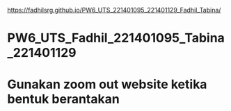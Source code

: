 https://fadhilsrg.github.io/PW6_UTS_221401095_221401129_Fadhil_Tabina/
# PW6_UTS_Fadhil_221401095_Tabina_221401129
# Gunakan zoom out website ketika bentuk berantakan
